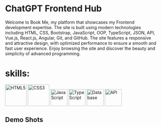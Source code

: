 <h1 align="left">ChatGPT Frontend Hub</h1>
<p align="left">
  Welcome to Book Me, my platform that showcases my Frontend development expertise. The site is built using modern technologies including HTML, CSS, Bootstrap, JavaScript, OOP, TypeScript, JSON, API, Vue.js, React.js, Angular, Git, and GitHub. The site features a responsive and attractive design, with optimized performance to ensure a smooth and fast user experience. Enjoy browsing the site and discover the beauty and simplicity of advanced programming.
</p>

<h1 align="left">skills:</h1>
<p align="left">
  <img src="https://upload.wikimedia.org/wikipedia/commons/6/61/HTML5_logo_and_wordmark.svg" alt="HTML5" width="70" height="70"/>
  <img src="https://upload.wikimedia.org/wikipedia/commons/d/d5/CSS3_logo_and_wordmark.svg" alt="CSS3" width="70" height="70"/>
  <img src="https://upload.wikimedia.org/wikipedia/commons/6/6a/JavaScript-logo.png" alt="JavaScript" width="55" height="55"/>
  <img src="https://upload.wikimedia.org/wikipedia/commons/4/4c/Typescript_logo_2020.svg" alt="TypeScript" width="55" height="55"/>
    <img src="https://cdn-icons-png.flaticon.com/512/136/136525.png" alt="Database" width="55" height="55"/>
  <img src="https://img.icons8.com/ios-filled/50/000000/database-restore.png" alt="API" width="55" height="55"/>
</p>

<h2>Demo Shots</h2>
<img src="">